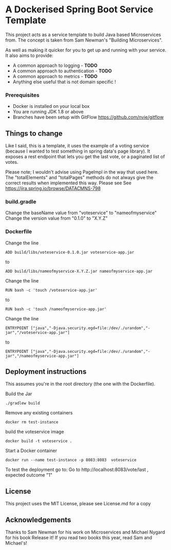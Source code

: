 # A Dockerised Spring Boot Service Template
This project acts as a service template to build Java based Microservices from.
The concept is taken from Sam Newman's "Building Microservices".

As well as making it quicker for you to get up and running with your service. It also aims to provide:
* A common approach to logging - **TODO**
* A common approach to authentication - **TODO**
* A common approach to metrics - **TODO**
* Anything else useful that is not domain specific !

### Prerequisites
* Docker is installed on your local box
* You are running JDK 1.8 or above
* Branches have been setup with GitFlow https://github.com/nvie/gitflow

## Things to change
Like I said, this is a template, it uses the example of a voting service (because I wanted to test something in spring data's page library).
It exposes a rest endpoint that lets you get the last vote, or a paginated list of votes.

Please note; I wouldn't advise using PageImpl in the way that used here.
The "totalElements" and "totalPages" methods do not always give the correct results when implemented this way. Please see See https://jira.spring.io/browse/DATACMNS-798

### build.gradle
Change the baseName value from "voteservice" to "nameofmyservice"
Change the version value from "0.1.0" to "X.Y.Z"

### Dockerfile
Change the line
```
ADD build/libs/voteservice-0.1.0.jar voteservice-app.jar
```
to
```
ADD build/libs/nameofmyservice-X.Y.Z.jar nameofmyservice-app.jar
```
Change the line
```
RUN bash -c 'touch /voteservice-app.jar'
```
to
```
RUN bash -c 'touch /nameofmyservice-app.jar'
```
Change the line
```
ENTRYPOINT ["java","-Djava.security.egd=file:/dev/./urandom","-jar","/voteservice-app.jar"]
```
to
```
ENTRYPOINT ["java","-Djava.security.egd=file:/dev/./urandom","-jar","/nameofmyservice-app.jar"]
```

## Deployment instructions
This assumes you're in the root directory (the one with the Dockerfile).

 Build the Jar
```
./gradlew build
```
 Remove any existing containers
```
docker rm test-instance
```

 build the voteservice image
```
docker build -t voteservice .
```

Start a Docker container
```
docker run --name test-instance -p 8083:8083  voteservice
```

To test the deployment go to:
Go to http://localhost:8083/vote/last , expected outcome "1"

## License
This project uses the MIT License, please see License.md for a copy


## Acknowledgements
Thanks to Sam Newman for his work on Microservices and  Michael Nygard for his book Release it!
If you read two books this year, read Sam and Michael's!

